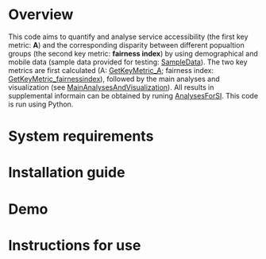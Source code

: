 # Overview
This code aims to quantify and analyse service accessibility (the first key metric: **A**) and the corresponding disparity between different popualtion groups (the second key metric: **fairness index**) by using demographical and mobile data (sample data provided for testing: [SampleData](/SampleData)). The two key metrics are first calculated (A: [GetKeyMetric_A](/GetKeyMetric_A.ipynb); fairness index: [GetKeyMetric_fairnessindex](/GetKeyMetric_fairnessindex.ipynb)), followed by the main analyses and visualization (see [MainAnalysesAndVisualization](/MainAnalysesAndVisualization)). All results in supplemental informain can be obtained by runing [AnalysesForSI](/AnalysesForSI.ipynb). This code is run using Python. 

# System requirements



# Installation guide

# Demo

# Instructions for use
